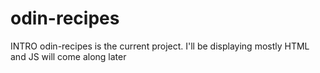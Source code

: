# odin-recipes

INTRO odin-recipes is the current project. I'll be displaying mostly HTML and JS will come along later
